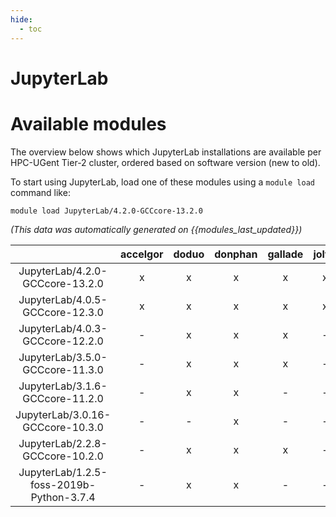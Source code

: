 ```yaml
---
hide:
  - toc
---
```


JupyterLab
==========

# Available modules


The overview below shows which JupyterLab installations are available per HPC-UGent Tier-2 cluster, ordered based on software version (new to old).

To start using JupyterLab, load one of these modules using a `module load` command like:

```shell
module load JupyterLab/4.2.0-GCCcore-13.2.0
```

*(This data was automatically generated on {{modules_last_updated}})*  

| |accelgor|doduo|donphan|gallade|joltik|shinx|skitty|
| :---: | :---: | :---: | :---: | :---: | :---: | :---: | :---: |
|JupyterLab/4.2.0-GCCcore-13.2.0|x|x|x|x|x|x|x|
|JupyterLab/4.0.5-GCCcore-12.3.0|x|x|x|x|x|x|x|
|JupyterLab/4.0.3-GCCcore-12.2.0|-|x|x|x|-|-|-|
|JupyterLab/3.5.0-GCCcore-11.3.0|-|x|x|x|-|-|-|
|JupyterLab/3.1.6-GCCcore-11.2.0|-|x|x|-|-|-|-|
|JupyterLab/3.0.16-GCCcore-10.3.0|-|-|x|-|-|-|-|
|JupyterLab/2.2.8-GCCcore-10.2.0|-|x|x|x|-|-|-|
|JupyterLab/1.2.5-foss-2019b-Python-3.7.4|-|x|x|-|-|-|-|

